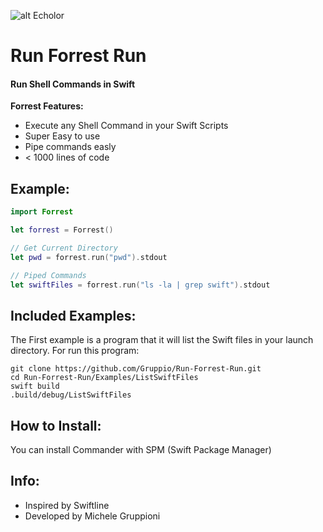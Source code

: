![alt Echolor](https://raw.github.com/Gruppio/Run-Forrest-Run/assets/RunForrestRun_(Stupid).png "Forrest Gump Running")

# Run Forrest Run
#### Run Shell Commands in Swift

**Forrest Features:** 
- Execute any Shell Command in your Swift Scripts
- Super Easy to use
- Pipe commands easly
- < 1000 lines of code

## Example:
```Swift
import Forrest

let forrest = Forrest()

// Get Current Directory
let pwd = forrest.run("pwd").stdout

// Piped Commands
let swiftFiles = forrest.run("ls -la | grep swift").stdout
```

## Included Examples:
The First example is a program that it will list the Swift files in your launch directory.
For run this program:
```Shell
git clone https://github.com/Gruppio/Run-Forrest-Run.git
cd Run-Forrest-Run/Examples/ListSwiftFiles
swift build
.build/debug/ListSwiftFiles
```

## How to Install:
You can install Commander with SPM (Swift Package Manager)


## Info:
- Inspired by Swiftline
- Developed by Michele Gruppioni

